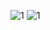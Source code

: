 ![1](https://cdn9-banquan.ituchong.com/weili/smh/1055563280598827268.webp)
![1](https://img1.doubanio.com/view/photo/m/public/p2869006079.webp)


<!-- ### Hi there, I'm Cherry! 👋  --
<!-- [![Cherry's github stats](https://github-readme-stats.vercel.app/api?username=zrtch&theme=vue&show_icons=true)](https://github.com/anuraghazra/github-readme-stats) -->


<!-- **zrtch/zrtch** is a ✨ _special_ ✨ repository because its `README.md` (this file) appears on your GitHub profile.

Here are some ideas to get you started:

- 🔭 I’m currently working on ...
- 🌱 I’m currently learning ...
- 👯 I’m looking to collaborate on ...
- 🤔 I’m looking for help with ...
- 💬 Ask me about ...
- 📫 How to reach me: ...
- 😄 Pronouns: ...
- ⚡ Fun fact: ...
 -->
